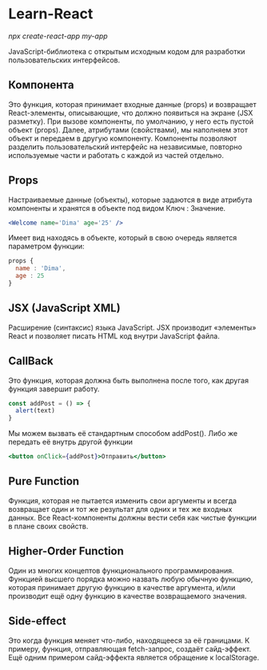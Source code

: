 # Learn-React

*npx create-react-app my-app*

 JavaScript-библиотека с открытым исходным кодом для разработки пользовательских интерфейсов.
 
 ## Компонента 
 
Это функция, которая принимает входные данные (props) и возвращает React-элементы, описывающие, что должно появиться на экране (JSX разметку). При вызове компоненты, по умолчанию, у него есть пустой объект (props). Далее, атрибутами (свойствами), мы наполняем этот объект и передаем в другую компоненту.
Компоненты позволяют разделить пользовательский интерфейс на независимые, повторно используемые части и работать с каждой из частей отдельно.

## Props

Настраиваемые данные (объекты), которые задаются в виде атрибута компоненты и хранятся в объекте под видом Ключ : Значение.
```jsx
<Welcome name='Dima' age='25' />
```
Имеет вид находясь в объекте, который в свою очередь является параметром функции:
```jsx
props {
  name : 'Dima',
  age : 25
}
```
## JSX (JavaScript XML) 

Расширение (синтаксис) языка JavaScript. JSX производит «элементы» React и позволяет писать HTML код внутри JavaScript файла. 

## CallBack

Это функция, которая должна быть выполнена после того, как другая функция завершит работу.
```jsx
const addPost = () => { 
  alert(text)
}
```
Мы можем вызвать её стандартным способом addPost(). Либо же передать её внутрь другой функции
```jsx
<button onClick={addPost}>Отправить</button>
```

## Pure Function 

Функция, которая не пытается изменить свои аргументы и всегда возвращает один и тот же результат для одних и тех же входных данных. Все React-компоненты должны вести себя как чистые функции в плане своих свойств.

## Higher-Order Function

Один из многих концептов функционального программирования. Функцией высшего порядка можно назвать любую обычную функцию, которая принимает другую функцию в качестве аргумента, и/или производит ещё одну функцию в качестве возвращаемого значения.

## Side-effect 

Это когда функция меняет что-либо, находящееся за её границами. К примеру, функция, отправляющая fetch-запрос, создаёт сайд-эффект. Ещё одним примером сайд-эффекта является обращение к localStorage.

